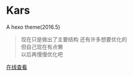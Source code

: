 # Kars
A hexo theme(2016.5)

> 现在只是做出了主要结构
> 还有许多想要优化的  
> 但自己现在有点懒  
> 以后再慢慢优化吧

[在线查看](http://fohui.github.io/)
